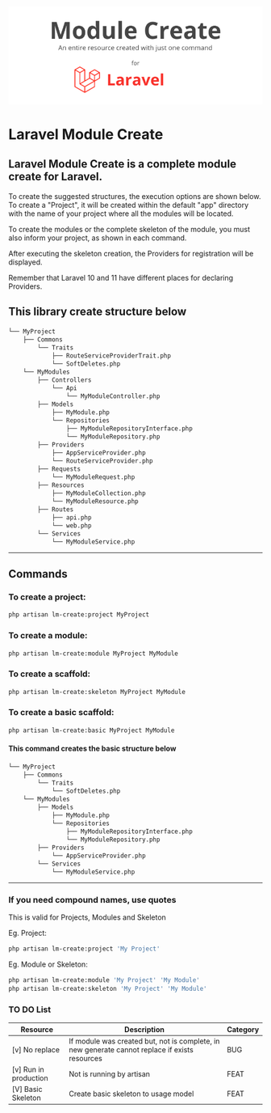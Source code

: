 ![Laravel Module Create](.github/cover.png)

# Laravel Module Create

Laravel Module Create is a complete module create for Laravel.
-----

To create the suggested structures, the execution options are shown below. To create a "Project", it will be created within the default "app" directory with the name of your project where all the modules will be located.

To create the modules or the complete skeleton of the module, you must also inform your project, as shown in each command.

After executing the skeleton creation, the Providers for registration will be displayed.

Remember that Laravel 10 and 11 have different places for declaring Providers.

## This library create structure below

```text
└── MyProject 
    ├── Commons
        └── Traits
            ├── RouteServiceProviderTrait.php
            └── SoftDeletes.php
    └── MyModules
        ├── Controllers
            └── Api
                └── MyModuleController.php
        ├── Models
            ├── MyModule.php
            └── Repositories
                ├── MyModuleRepositoryInterface.php
                └── MyModuleRepository.php
        ├── Providers
            ├── AppServiceProvider.php
            └── RouteServiceProvider.php
        ├── Requests
            └── MyModuleRequest.php
        ├── Resources
            ├── MyModuleCollection.php
            └── MyModuleResource.php
        ├── Routes
            ├── api.php
            └── web.php
        └── Services
            └── MyModuleService.php
```

-----

## Commands

### To create a project:
```bash
php artisan lm-create:project MyProject
```

### To create a module:
```bash
php artisan lm-create:module MyProject MyModule
```

### To create a scaffold:
```bash
php artisan lm-create:skeleton MyProject MyModule
```

### To create a basic scaffold:
```bash
php artisan lm-create:basic MyProject MyModule
```

#### This command creates the basic structure below
```text
└── MyProject 
    ├── Commons
        └── Traits
            └── SoftDeletes.php
    └── MyModules
        ├── Models
            ├── MyModule.php
            └── Repositories
                ├── MyModuleRepositoryInterface.php
                └── MyModuleRepository.php
        ├── Providers
            └── AppServiceProvider.php
        └── Services
            └── MyModuleService.php
```

---

### If you need compound names, use quotes
This is valid for Projects, Modules and Skeleton

Eg. Project:
```bash
php artisan lm-create:project 'My Project'
```
Eg. Module or Skeleton:
```bash
php artisan lm-create:module 'My Project' 'My Module'
php artisan lm-create:skeleton 'My Project' 'My Module'
```

### TO DO List

| Resource              | Description                                                                                    | Category |
|-----------------------|------------------------------------------------------------------------------------------------|----------|
| [v] No replace        | If module was created but, not is complete, in new generate cannot replace if exists resources | BUG      |
| [v] Run in production | Not is running by artisan                                                                      | FEAT     |
| [V] Basic Skeleton    | Create basic skeleton to usage model                                                           | FEAT     |
